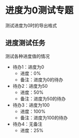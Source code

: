 # 进度为0测试专题
测试进度为0时的导出格式

## 进度测试任务
测试各种进度值的情况

- 待办1：进度为0
  - 进度：0%
  - 备注：进度为0的待办
- 待办2：进度为50
  - 进度：50%
  - 备注：进度为50的待办
- 待办3：进度为100
  - 进度：100%
  - 备注：进度为100的待办
- 待办4：无备注
  - 进度：25% 